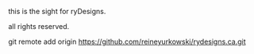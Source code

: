 this is the sight for ryDesigns.

all rights reserved.

git remote add origin https://github.com/reineyurkowski/rydesigns.ca.git
